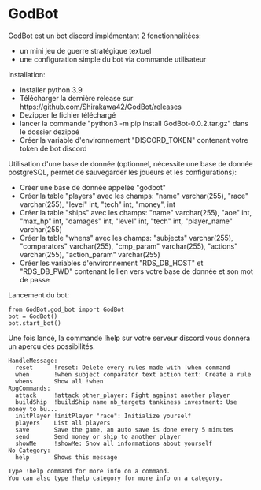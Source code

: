 # GodBot

GodBot est un bot discord implémentant 2 fonctionnalitées:
  - un mini jeu de guerre stratégique textuel
  - une configuration simple du bot via commande utilisateur

Installation:
- Installer python 3.9
- Télécharger la dernière release sur https://github.com/Shirakawa42/GodBot/releases
- Dezipper le fichier téléchargé
- lancer la commande "python3 -m pip install GodBot-0.0.2.tar.gz" dans le dossier dezippé
- Créer la variable d'environnement "DISCORD_TOKEN" contenant votre token de bot discord

Utilisation d'une base de donnée (optionnel, nécessite une base de donnée postgreSQL, permet de sauvegarder les joueurs et les configurations):
- Créer une base de donnée appelée "godbot"
- Créer la table "players" avec les champs: "name" varchar(255), "race" varchar(255), "level" int, "tech" int, "money", int
- Créer la table "ships" avec les champs: "name" varchar(255), "aoe" int, "max_hp" int, "damages" int, "level" int, "tech" int, "player_name" varchar(255)
- Créer la table "whens" avec les champs: "subjects" varchar(255), "comparators" varchar(255), "cmp_param" varchar(255), "actions" varchar(255), "action_param" varchar(255)
- Créer les variables d'environnement "RDS_DB_HOST" et "RDS_DB_PWD" contenant le lien vers votre base de donnée et son mot de passe

Lancement du bot:
```
from GodBot.god_bot import GodBot
bot = GodBot()
bot.start_bot()
```

Une fois lancé, la commande !help sur votre serveur discord vous donnera un aperçu des possibilités.

```
HandleMessage:
  reset      !reset: Delete every rules made with !when command
  when       !when subject comparator text action text: Create a rule
  whens      Show all !when
RpgCommands:
  attack     !attack other_player: Fight against another player
  buildShip  !buildShip name nb_targets tankiness investment: Use money to bu...
  initPlayer !initPlayer "race": Initialize yourself
  players    List all players
  save       Save the game, an auto save is done every 5 minutes
  send       Send money or ship to another player
  showMe     !showMe: Show all informations about yourself
​No Category:
  help       Shows this message

Type !help command for more info on a command.
You can also type !help category for more info on a category.
```
